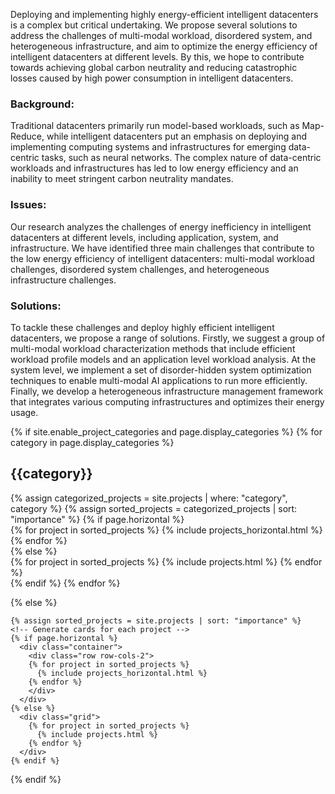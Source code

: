 <!--
---
layout: page
title: Projects
description: 
permalink: /projects/
nav: true
display_categories: [Application Characterization Methods, System Optimization Techniques, Infrastructure Reconfiguration Mechanisms]
horizontal: false
---


<!-- ### Background

Intelligent datacenters are indispensable infrastructures in the global digital transformation process. In constrast to traditional datacenters that primarily run model-based workloads such as Map-Reduce, etc., intelligent datacenters put an emphasis on deploying and implementing computing systems and infrastructures for emerging "data-centric" tasks such as neural networks. Therefore, intelligent datacenters often run more complex big data models and AI applications. Meanwhile, they incorporate a large number of dedicated and heterogeneous infrastructures for sensing and computing explosive data streams. 

### Motivation

However, the cumbersome data-centric workloads and infrastructures have led to increased power consumption in datacenters. Intelligent datacenters continue to face serious issues of low energy inefficiency and struggle to keep up with the stringent requirements of the global carbon neutrality mandates. In addition, high power consumption can lead to catastrophic losses such as power outages and even fires. Therefore, deploying and implementing highly energy-efficient intelligent datacenters is a major undertaking.

### Issues

In my research, I analyze the causes and challenges of energy inefficiency in intelligent datacenters at different levels of application, system and infrastructure. I conclude three challenges that jeopardize the energy efficiency of intelligent datacenters, including multi-modal workload challenges, disordered system challenges and heterogeneous infrastructure challenges. 

### Solutions

To tackle these challenges and deploy highly-efficient intelligent datacenters, we propose a group of multi-modal workload characterization methods, which include several efficient workload profile models and a workload analysis at the application level. At the system level, we implement a set of disorder-hidden system optimization techniques that enable multi-modal AI applications to run more efficiently on heterogeneous infrastructures. Besides, we also construct a series of architecture reconfiguration mechanisms for efficient collaboration of heterogeneous infrastructures. -->

<!-- Our project aims to deploy and implement highly energy-efficient intelligent datacenters through cross-layer optimization. Intelligent datacenters have become crucial infrastructures for the global digital transformation process. They are designed to handle complex big data models and AI applications, and incorporate a large number of dedicated and heterogeneous infrastructures for sensing and computing data streams. However, the increased power consumption of these datacenters poses a significant challenge to achieving global carbon neutrality and avoiding catastrophic losses. -->

Deploying and implementing highly energy-efficient intelligent datacenters  is a complex but critical undertaking. We propose several solutions to address the challenges of multi-modal workload, disordered system, and heterogeneous infrastructure, and aim to optimize the energy efficiency of intelligent datacenters at different levels. By this, we hope to contribute towards achieving global carbon neutrality and reducing catastrophic losses caused by high power consumption in intelligent datacenters.

### Background:
Traditional datacenters primarily run model-based workloads, such as Map-Reduce, while intelligent datacenters put an emphasis on deploying and implementing computing systems and infrastructures for emerging data-centric tasks, such as neural networks. The complex nature of data-centric workloads and infrastructures has led to low energy efficiency and an inability to meet stringent carbon neutrality mandates.

### Issues:
Our research analyzes the challenges of energy inefficiency in intelligent datacenters at different levels, including application, system, and infrastructure. We have identified three main challenges that contribute to the low energy efficiency of intelligent datacenters: multi-modal workload challenges, disordered system challenges, and heterogeneous infrastructure challenges.

### Solutions:
To tackle these challenges and deploy highly efficient intelligent datacenters, we propose a range of solutions. Firstly, we suggest a group of multi-modal workload characterization methods that include efficient workload profile models and an application level workload analysis. At the system level, we implement a set of disorder-hidden system optimization techniques to enable multi-modal AI applications to run more efficiently. Finally, we develop a heterogeneous infrastructure management framework that integrates various computing infrastructures and optimizes their energy usage.





<div class="projects">
  {% if site.enable_project_categories and page.display_categories %}
  <!-- Display categorized projects -->
    {% for category in page.display_categories %}
      <h2 class="category">{{category}}</h2>
      {% assign categorized_projects = site.projects | where: "category", category %}
      {% assign sorted_projects = categorized_projects | sort: "importance" %}
      <!-- Generate cards for each project -->
      {% if page.horizontal %}
        <div class="container">
          <div class="row row-cols-2">
          {% for project in sorted_projects %}
            {% include projects_horizontal.html %}
          {% endfor %}
          </div>
        </div>
      {% else %}
        <div class="grid">
          {% for project in sorted_projects %}
            {% include projects.html %}
          {% endfor %}
        </div>
      {% endif %}
    {% endfor %}

  {% else %}
  <!-- Display projects without categories -->
    {% assign sorted_projects = site.projects | sort: "importance" %}
    <!-- Generate cards for each project -->
    {% if page.horizontal %}
      <div class="container">
        <div class="row row-cols-2">
        {% for project in sorted_projects %}
          {% include projects_horizontal.html %}
        {% endfor %}
        </div>
      </div>
    {% else %}
      <div class="grid">
        {% for project in sorted_projects %}
          {% include projects.html %}
        {% endfor %}
      </div>
    {% endif %}

  {% endif %}

</div>
